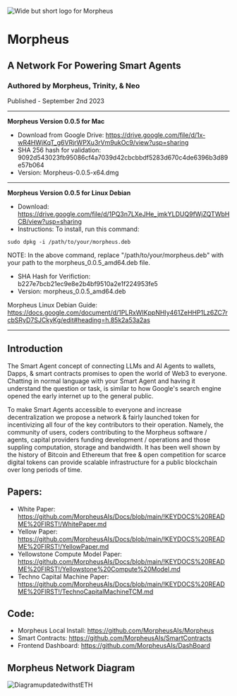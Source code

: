 ![Wide but short logo for Morpheus](https://github.com/MorpheusAIs/Morpheus/assets/1563345/be0c5a0f-0766-4e31-8e4a-ab18cd211961)

# Morpheus
## A Network For Powering Smart Agents
### Authored by Morpheus, Trinity, & Neo
Published - September 2nd 2023

---------
**Morpheus Version 0.0.5 for Mac**
- Download from Google Drive: https://drive.google.com/file/d/1x-wR4HWjKqT_g6VRjrWPXu3rVm9ukOc9/view?usp=sharing
- SHA 256 hash for validation: 9092d543023fb95086cf4a7039d42cbcbbdf5283d670c4de6396b3d89e57b064
- Version: Morpheus-0.0.5-x64.dmg

---------
**Morpheus Version 0.0.5 for Linux Debian**
- Download: https://drive.google.com/file/d/1PQ3n7LXeJHe_jmkYLDUQ9fWjZQTWbHCB/view?usp=sharing
- Instructions: To install, run this command:

`sudo dpkg -i /path/to/your/morpheus.deb`

NOTE: In the above command, replace "/path/to/your/morpheus.deb" with your path to the morpheus_0.0.5_amd64.deb file.
- SHA Hash for Verifiction:
b227e7bcb21ec9e8e2b4bf9510a2e1f224953fe5
- Version: morpheus_0.0.5_amd64.deb

Morpheus Linux Debian Guide:
https://docs.google.com/document/d/1PLRxWIKppNHIy461ZeHHP1Lz6ZC7rcbSRyD7SJCkyKg/edit#heading=h.85k2a53a2as

---------
## Introduction 
The Smart Agent concept of connecting LLMs and AI Agents to wallets, Dapps, & smart contracts promises to open the world of Web3 to everyone. Chatting in normal language with your Smart Agent and having it understand the question or task, is similar to how Google's search engine opened the early internet up to the general public.

To make Smart Agents accessible to everyone and increase decentralization we propose a network & fairly launched token for incentivizing all four of the key contributors to their operation. Namely, the community of users, coders contributing to the Morpheus software / agents, capital providers funding development / operations and those suppling computation, storage and bandwidth. It has been well shown by the history of Bitcoin and Ethereum that free & open competition for scarce digital tokens can provide scalable infrastructure for a public blockchain over long periods of time.

## Papers:
- White Paper: https://github.com/MorpheusAIs/Docs/blob/main/!KEYDOCS%20README%20FIRST!/WhitePaper.md
- Yellow Paper: https://github.com/MorpheusAIs/Docs/blob/main/!KEYDOCS%20README%20FIRST!/YellowPaper.md
- Yellowstone Compute Model Paper: https://github.com/MorpheusAIs/Docs/blob/main/!KEYDOCS%20README%20FIRST!/Yellowstone%20Compute%20Model.md
- Techno Capital Machine Paper: https://github.com/MorpheusAIs/Docs/blob/main/!KEYDOCS%20README%20FIRST!/TechnoCapitalMachineTCM.md

## Code:
-	Morpheus Local Install: https://github.com/MorpheusAIs/Morpheus
-	Smart Contracts: https://github.com/MorpheusAIs/SmartContracts
-	Frontend Dashboard: https://github.com/MorpheusAIs/DashBoard

## Morpheus Network Diagram
![DiagramupdatedwithstETH](https://github.com/MorpheusAIs/Morpheus/assets/1563345/31711e49-0b57-4b41-b231-ee673dbf6664)
